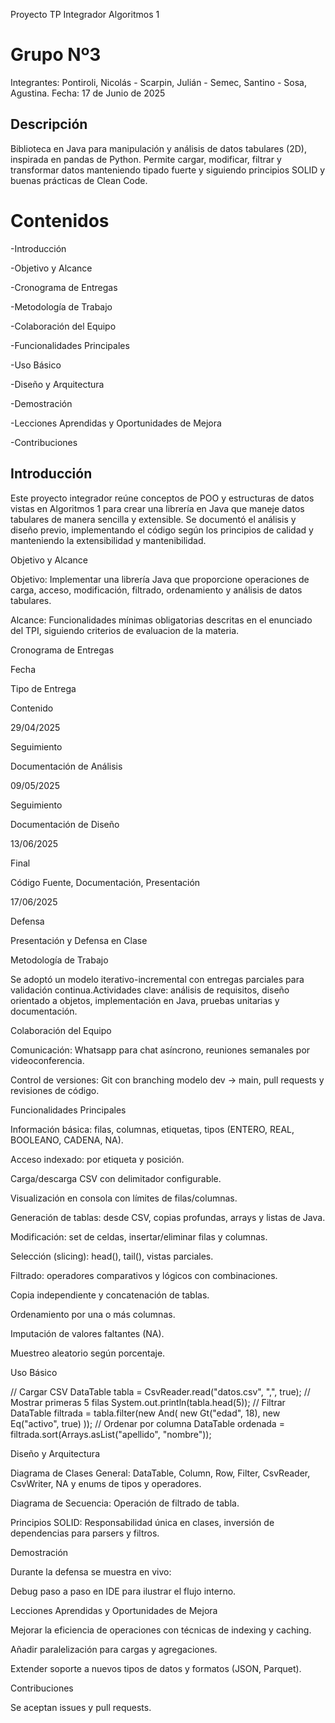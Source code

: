 Proyecto TP Integrador Algoritmos 1

# Grupo Nº3 #
Integrantes: Pontiroli, Nicolás - Scarpin, Julián - Semec, Santino - Sosa, Agustina.
Fecha: 17 de Junio de 2025

## Descripción ##
 
Biblioteca en Java para manipulación y análisis de datos tabulares (2D), inspirada en pandas de Python. Permite cargar, modificar, filtrar y transformar datos manteniendo tipado fuerte y siguiendo principios SOLID y buenas prácticas de Clean Code.

# Contenidos #

-Introducción 

-Objetivo y Alcance

-Cronograma de Entregas

-Metodología de Trabajo

-Colaboración del Equipo

-Funcionalidades Principales

-Uso Básico

-Diseño y Arquitectura

-Demostración

-Lecciones Aprendidas y Oportunidades de Mejora

-Contribuciones

## Introducción

Este proyecto integrador reúne conceptos de POO y estructuras de datos vistas en Algoritmos 1 para crear una librería en Java que maneje datos tabulares de manera sencilla y extensible. Se documentó el análisis y diseño previo, implementando el código según los principios de calidad y manteniendo la extensibilidad y mantenibilidad.

Objetivo y Alcance

Objetivo: Implementar una librería Java que proporcione operaciones de carga, acceso, modificación, filtrado, ordenamiento y análisis de datos tabulares.

Alcance: Funcionalidades mínimas obligatorias descritas en el enunciado del TPI, siguiendo criterios de evaluacion de la materia.

Cronograma de Entregas

Fecha

Tipo de Entrega

Contenido

29/04/2025

Seguimiento

Documentación de Análisis

09/05/2025

Seguimiento

Documentación de Diseño

13/06/2025

Final

Código Fuente, Documentación, Presentación

17/06/2025

Defensa

Presentación y Defensa en Clase

Metodología de Trabajo

Se adoptó un modelo iterativo-incremental con entregas parciales para validación continua.Actividades clave: análisis de requisitos, diseño orientado a objetos, implementación en Java, pruebas unitarias y documentación.

Colaboración del Equipo

Comunicación: Whatsapp para chat asíncrono, reuniones semanales por videoconferencia.

Control de versiones: Git con branching modelo dev → main, pull requests y revisiones de código.

Funcionalidades Principales

Información básica: filas, columnas, etiquetas, tipos (ENTERO, REAL, BOOLEANO, CADENA, NA).

Acceso indexado: por etiqueta y posición.

Carga/descarga CSV con delimitador configurable.

Visualización en consola con límites de filas/columnas.

Generación de tablas: desde CSV, copias profundas, arrays y listas de Java.

Modificación: set de celdas, insertar/eliminar filas y columnas.

Selección (slicing): head(), tail(), vistas parciales.

Filtrado: operadores comparativos y lógicos con combinaciones.

Copia independiente y concatenación de tablas.

Ordenamiento por una o más columnas.

Imputación de valores faltantes (NA).

Muestreo aleatorio según porcentaje.

Uso Básico

// Cargar CSV
DataTable tabla = CsvReader.read("datos.csv", ",", true);
// Mostrar primeras 5 filas
System.out.println(tabla.head(5));
// Filtrar
DataTable filtrada = tabla.filter(new And(
    new Gt("edad", 18), new Eq("activo", true)
));
// Ordenar por columna
DataTable ordenada = filtrada.sort(Arrays.asList("apellido", "nombre"));

Diseño y Arquitectura

Diagrama de Clases General: DataTable, Column, Row, Filter, CsvReader, CsvWriter, NA y enums de tipos y operadores.

Diagrama de Secuencia: Operación de filtrado de tabla.

Principios SOLID: Responsabilidad única en clases, inversión de dependencias para parsers y filtros.

Demostración

Durante la defensa se muestra en vivo:

Debug paso a paso en IDE para ilustrar el flujo interno.

Lecciones Aprendidas y Oportunidades de Mejora

Mejorar la eficiencia de operaciones con técnicas de indexing y caching.

Añadir paralelización para cargas y agregaciones.

Extender soporte a nuevos tipos de datos y formatos (JSON, Parquet).

Contribuciones

Se aceptan issues y pull requests.

